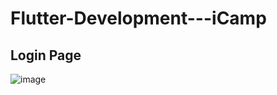 # Flutter-Development---iCamp
## Login Page
![image](https://user-images.githubusercontent.com/43723626/133614214-a8eba751-ebd8-4690-8504-e09ed21cf8cb.png)
